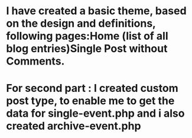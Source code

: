 # I  have created a basic theme, based on the design and definitions, following pages:Home (list of all blog entries)Single Post without Comments.


# For second part : I  created custom post type, to enable me to  get the data for  single-event.php and i also created archive-event.php #  